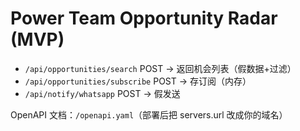 # Power Team Opportunity Radar (MVP)
- `/api/opportunities/search` POST -> 返回机会列表（假数据+过滤）
- `/api/opportunities/subscribe` POST -> 存订阅（内存）
- `/api/notify/whatsapp` POST -> 假发送

OpenAPI 文档：`/openapi.yaml`（部署后把 servers.url 改成你的域名）

